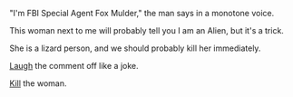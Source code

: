 "I'm FBI Special Agent Fox Mulder," the man says in a monotone voice. 

This woman next to me will probably tell you I am an Alien, but it's a trick.

She is a lizard person, and we should probably kill her immediately.

[Laugh](laugh/warning.md) the comment off like a joke.

[Kill](kill/laugh.md) the woman.